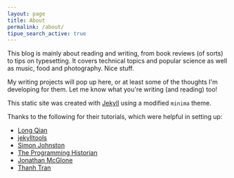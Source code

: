 ```yaml
---
layout: page
title: About
permalink: /about/
tipue_search_active: true
---
```


This blog is mainly about reading and writing, from book reviews (of sorts) to tips on typesetting. It covers technical topics and popular science as well as music, food and photography. Nice stuff.

My writing projects will pop up here, or at least some of the thoughts I'm developing for them. Let me know what you're writing (and reading) too!  

This static site was created with [Jekyll](https://jekyllrb.com/ "Jekyll") using a modified `minima` theme. 


Thanks to the following for their tutorials, which were helpful in setting up: 

- [Long Qian](https://longqian.me "Long Qian")
- [jekylltools](https://github.com/jekylltools/jekyll-tipue-search "jekylltools")
- [Simon Johnston](https://simonkjohnston.life/ "Randomizer")
- [The Programming Historian](https://programminghistorian.org/ "The Programming Historian")
- [Jonathan McGlone](http://jmcglone.com/ "Jonathan McGlone") 
- [Thanh Tran](https://int3ractive.com/ "int3ractive")